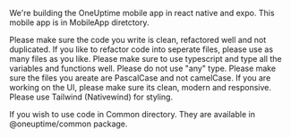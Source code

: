 We're building the OneUptime mobile app in react native and expo. This mobile app is in MobileApp diretctory. 

<PROMPT>

Please make sure the code you write is clean, refactored well and not duplicated. If you like to refactor code into seperate files, please use as many files as you like. 
Please make sure to use typescript and type all the variables and functions well. Please do not use "any" type. Please make sure the files you areate are PascalCase and not camelCase.
If you are working on the UI, please make sure its clean, modern and responsive. Please use Tailwind (Nativewind) for styling.

If you wish to use code in Common directory. They are available in @oneuptime/common package.